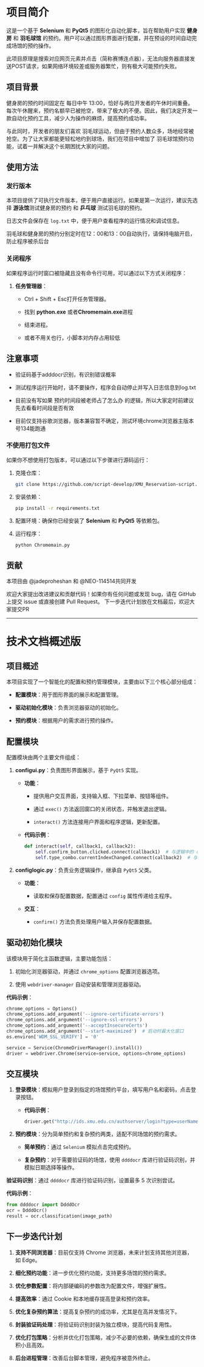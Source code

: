
# 项目简介

这是一个基于 **Selenium** 和 **PyQt5** 的图形化自动化脚本，旨在帮助用户实现 **健身房** 和 **羽毛球馆** 的预约。用户可以通过图形界面进行配置，并在预设的时间自动完成场馆的预约操作。

此项目原理是搜索对应网页元素并点击（简称赛博连点器），无法向服务器直接发送POST请求，如果网络环境较差或服务器繁忙，则有极大可能预约失败。

## 项目背景
健身房的预约时间固定在 每日中午 13:00，恰好与两位开发者的午休时间重叠。每次午休醒来，预约名额早已被抢空，带来了极大的不便。因此，我们决定开发一款自动化预约工具，减少人为操作的麻烦，提高预约成功率。

与此同时，开发者的朋友们喜欢 羽毛球运动，但由于预约人数众多，场地经常被抢空。为了让大家都能更轻松地约到球场，我们在项目中增加了 羽毛球馆预约功能，试着一并解决这个长期困扰大家的问题。

## 使用方法

### 发行版本

本项目提供了可执行文件版本，便于用户直接运行。如果是第一次运行，建议先选择 **游泳馆**测试健身房的预约 和 **乒乓球** 测试羽毛球的预约。

日志文件会保存在 `log.txt` 中，便于用户查看程序的运行情况和调试信息。

羽毛球和健身房的预约分别定时在12：00和13：00自动执行，请保持电脑开启，防止程序被杀后台

### 关闭程序

如果程序运行时窗口被隐藏且没有命令行可用，可以通过以下方式关闭程序：

    
1. **任务管理器**：
    
    - Ctrl + Shift + Esc打开任务管理器。
        
    - 找到 **python.exe** 或者**Chromemain.exe**进程
        
    - 结束进程。

    - 或者不用关也行，小脚本对内存占用较低
  
## 注意事项
- 验证码基于adddocr识别，有识别错误概率

- 测试程序运行开始时，请不要操作，程序会自动停止并写入日志信息到log.txt

- 目前没有写如果 预约时间段被老师占了怎么办 的逻辑，所以大家定时前建议先去看看时间段是否有效

- 目前仅支持谷歌浏览器，版本兼容暂不确定，测试环境chrome浏览器主版本号134能跑通
        
### 不使用打包文件

如果你不想使用打包版本，可以通过以下步骤进行源码运行：

1. 克隆仓库：
    
    ```bash
    git clone https://github.com/script-develop/XMU_Reservation-script.git
    ```
    
2. 安装依赖：
    
    ```bash
    pip install -r requirements.txt
    ```
    
3. 配置环境：确保你已经安装了 **Selenium** 和 **PyQt5** 等依赖包。
    
4. 运行程序：
    
    ```bash
    python Chromemain.py
    ```
    
## 贡献
本项目由 @jadeproheshan  和 @NEO-114514共同开发

欢迎大家提出改进建议和贡献代码！如果你有任何问题或发现 bug，请在 GitHub 上提交 issue 或直接创建 Pull Request。
下一步迭代计划放在文档最后，欢迎大家提交PR

---

# 技术文档概述版

## 项目概述

本项目实现了一个智能化的配置和预约管理模块，主要由以下三个核心部分组成：

- **配置模块**：用于图形界面的展示和配置管理。
    
- **驱动初始化模块**：负责浏览器驱动的初始化。
    
- **预约模块**：根据用户的需求进行预约操作。
    

## 配置模块

配置模块由两个主要文件组成：

1. **configui.py**：负责图形界面展示，基于 `PyQt5` 实现。
    
    - **功能**：
        
        - 提供用户交互界面，支持输入框、下拉菜单、按钮等组件。
            
        - 通过 `exec()` 方法返回窗口的关闭状态，并触发退出逻辑。
            
        - `interact()` 方法连接用户界面和程序逻辑，更新配置。
            
    - **代码示例**：
        
        ```python
        def interact(self, callback1, callback2):
            self.confirm_button.clicked.connect(callback1)  # 与逻辑中的 confirm 绑定
            self.type_combo.currentIndexChanged.connect(callback2)  # 与更新时间选项绑定
        ```
        
2. **configlogic.py**：负责业务逻辑操作，继承自 `PyQt5` 父类。
    
    - **功能**：
        
        - 读取和保存配置数据，配置通过 `config` 属性传递给主程序。
            
    - **交互**：
        
        - `confirm()` 方法负责处理用户输入并保存配置数据。
            

## 驱动初始化模块

该模块用于简化主函数逻辑，主要功能包括：

1. 初始化浏览器驱动，并通过 `chrome_options` 配置浏览器选项。
    
2. 使用 `webdriver-manager` 自动安装和管理浏览器驱动。
    

**代码示例**：

```python
chrome_options = Options()
chrome_options.add_argument('--ignore-certificate-errors')
chrome_options.add_argument('--ignore-ssl-errors')
chrome_options.add_argument('--acceptInsecureCerts')
chrome_options.add_argument('--start-maximized')  # 启动时最大化窗口
os.environ['WDM_SSL_VERIFY'] = '0'

service = Service(ChromeDriverManager().install())
driver = webdriver.Chrome(service=service, options=chrome_options)
```

## 交互模块

1. **登录模块**：模拟用户登录到指定的场馆预约平台，填写用户名和密码，点击登录按钮。
    
    - **代码示例**：
        
        ```python
        driver.get("http://ids.xmu.edu.cn/authserver/login?type=userNameLogin&service=http%3A%2F%2Fcgyy.xmu.edu.cn%2Fidcallback")
        ```
        
2. **预约模块**：分为简单预约和复杂预约两类，适配不同场馆的预约需求。
    
    - **简单预约**：通过 `Selenium` 模拟点击完成预约。
        
    - **复杂预约**：对于需要验证码的场馆，使用 `ddddocr` 库进行验证码识别，并模拟日期选择等操作。
        

**验证码识别**：通过 `ddddocr` 库进行验证码识别，设置最多 5 次识别尝试。

**代码示例**：

```python
from ddddocr import DdddOcr
ocr = DdddOcr()
result = ocr.classification(image_path)
```

## 下一步迭代计划

1. **支持不同浏览器**：目前仅支持 Chrome 浏览器，未来计划支持其他浏览器，如 Edge。
    
2. **细化预约功能**：进一步优化预约功能，支持更多场馆的预约需求。
    
3. **优化参数配置**：将内部硬编码的参数改为配置文件，增强扩展性。
    
4. **提高效率**：通过 Cookie 和本地缓存提高登录和预约效率。
    
5. **优化复杂预约算法**：提高复杂预约的成功率，尤其是在高并发情况下。
    
6. **封装验证码处理**：将验证码识别封装为独立模块，提高代码复用性。
    
7. **优化打包策略**：分析并优化打包策略，减少不必要的依赖，确保生成的文件体积小且高效。
    
8. **后台进程管理**：改善后台脚本管理，避免程序被意外终止。
    
